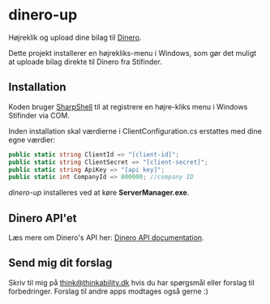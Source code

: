 # dinero-up
Højreklik og upload dine bilag til [Dinero](http://www.dinero.dk).

Dette projekt installerer en højrekliks-menu i Windows, som gør det muligt at uploade bilag direkte til Dinero fra Stifinder.

## Installation
Koden bruger [SharpShell](https://github.com/dwmkerr/sharpshell) til at registrere en højre-kliks menu i Windows Stifinder via COM.

Inden installation skal værdierne i ClientConfiguration.cs erstattes med dine egne værdier:

```csharp
public static string ClientId => "[client-id]";
public static string ClientSecret => "[client-secret]";
public static string ApiKey => "[api key]";
public static int CompanyId => 000000; //company ID
```

*dinero-up* installeres ved at køre **ServerManager.exe**.

## Dinero API'et
Læs mere om Dinero's API her: [Dinero API documentation](https://api.dinero.dk/docs).

## Send mig dit forslag
Skriv til mig på [think@thinkability.dk](mailto:think@thinkability.dk) hvis du har spørgsmål eller forslag til forbedringer. Forslag til andre apps modtages også gerne :) 

